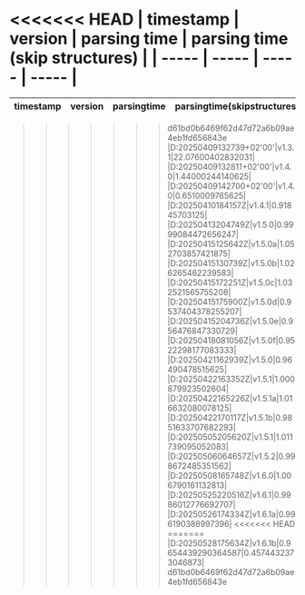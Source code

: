 
<<<<<<< HEAD
| timestamp | version | parsing time | parsing time (skip structures) |
| ----- | ----- | ----- | ----- |
=======
|timestamp|version|parsingtime|parsingtime(skipstructures)|
|-----|-----|-----|-----|
>>>>>>> d61bd0b6469f62d47d72a6b09ae4eb1fd656843e
|D:20250409132739+02'00'|v1.3.1|22.07600402832031|
|D:20250409132811+02'00'|v1.4.0|1.44000244140625|
|D:20250409142700+02'00'|v1.4.0|0.6510009765625|
|D:20250410184157Z|v1.4.1|0.91845703125|
|D:20250413204749Z|v1.5.0|0.9999084472656247|
|D:20250415125642Z|v1.5.0a|1.052703857421875|
|D:20250415130739Z|v1.5.0b|1.026265462239583|
|D:20250415172251Z|v1.5.0c|1.032521565755208|
|D:20250415175900Z|v1.5.0d|0.9537404378255207|
|D:20250415204736Z|v1.5.0e|0.956476847330729|
|D:20250418081056Z|v1.5.0f|0.9522298177083333|
|D:20250421162939Z|v1.5.0|0.96490478515625|
|D:20250422163352Z|v1.5.1|1.000879923502604|
|D:20250422165226Z|v1.5.1a|1.016632080078125|
|D:20250422170117Z|v1.5.1b|0.9851633707682293|
|D:20250505205620Z|v1.5.1|1.011739095052083|
|D:20250506064657Z|v1.5.2|0.998672485351562|
|D:20250508165748Z|v1.6.0|1.006790161132813|
|D:20250525220516Z|v1.6.1|0.9986012776692707|
|D:20250526174334Z|v1.6.1a|0.996190388997396|
<<<<<<< HEAD
=======
|D:20250528175634Z|v1.6.1b|0.9654439290364587|0.4574432373046873|
>>>>>>> d61bd0b6469f62d47d72a6b09ae4eb1fd656843e
